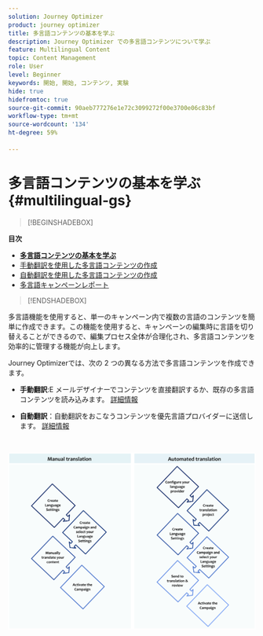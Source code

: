 ```yaml
---
solution: Journey Optimizer
product: journey optimizer
title: 多言語コンテンツの基本を学ぶ
description: Journey Optimizer での多言語コンテンツについて学ぶ
feature: Multilingual Content
topic: Content Management
role: User
level: Beginner
keywords: 開始, 開始, コンテンツ, 実験
hide: true
hidefromtoc: true
source-git-commit: 90aeb777276e1e72c3099272f00e3700e06c83bf
workflow-type: tm+mt
source-wordcount: '134'
ht-degree: 59%

---
```


# 多言語コンテンツの基本を学ぶ {#multilingual-gs}

>[!BEGINSHADEBOX]

**目次**

* **[多言語コンテンツの基本を学ぶ](multilingual-gs.md)**
* [手動翻訳を使用した多言語コンテンツの作成](multilingual-manual.md)
* [自動翻訳を使用した多言語コンテンツの作成](multilingual-automated.md)
* [多言語キャンペーンレポート](multilingual-report.md)

>[!ENDSHADEBOX]

多言語機能を使用すると、単一のキャンペーン内で複数の言語のコンテンツを簡単に作成できます。この機能を使用すると、キャンペーンの編集時に言語を切り替えることができるので、編集プロセス全体が合理化され、多言語コンテンツを効率的に管理する機能が向上します。

Journey Optimizerでは、次の 2 つの異なる方法で多言語コンテンツを作成できます。

* **手動翻訳**:E メールデザイナーでコンテンツを直接翻訳するか、既存の多言語コンテンツを読み込みます。 [詳細情報](multilingual-manual.md)

* **自動翻訳**：自動翻訳をおこなうコンテンツを優先言語プロバイダーに送信します。 [詳細情報](multilingual-automated.md)

</br>

![](assets/translation_schema.png)
